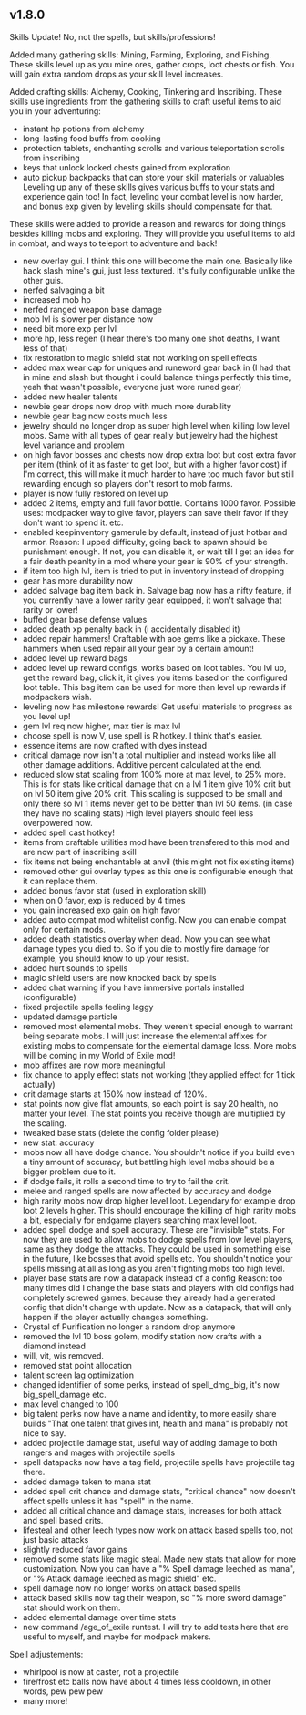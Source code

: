 ## v1.8.0


Skills Update! No, not the spells, but skills/professions!

Added many gathering skills: Mining, Farming, Exploring, and Fishing.
These skills level up as you mine ores, gather crops, loot chests or fish. 
You will gain extra random drops as your skill level increases.

Added crafting skills: Alchemy, Cooking, Tinkering and Inscribing.
These skills use ingredients from the gathering skills to craft useful items to aid you in your adventuring:
- instant hp potions from alchemy
- long-lasting food buffs from cooking
- protection tablets, enchanting scrolls and various teleportation scrolls from inscribing
- keys that unlock locked chests gained from exploration
- auto pickup backpacks that can store your skill materials or valuables
Leveling up any of these skills gives various buffs to your stats and experience gain too!
In fact, leveling your combat level is now harder, and bonus exp given by leveling skills should compensate for that.

These skills were added to provide a reason and rewards for doing things besides killing mobs and exploring.
They will provide you useful items to aid in combat, and ways to teleport to adventure and back!

* new overlay gui. I think this one will become the main one. 
Basically like hack slash mine's gui, just less textured.
It's fully configurable unlike the other guis.
* nerfed salvaging a bit
* increased mob hp
* nerfed ranged weapon base damage
* mob lvl is slower per distance now
* need bit more exp per lvl
* more hp, less regen (I hear there's too many one shot deaths, I want less of that)
* fix restoration to magic shield stat not working on spell effects
* added max wear cap for uniques and runeword gear back in (I had that in mine and slash but thought i could balance things perfectly this time, yeah that wasn't possible, everyone just wore runed gear)
* added new healer talents
* newbie gear drops now drop with much more durability
* newbie gear bag now costs much less
* jewelry should no longer drop as super high level when killing low level mobs. Same with all types of gear really but jewelry had the highest level variance and problem
* on high favor bosses and chests now drop extra loot but cost extra favor per item (think of it as faster to get loot, but with a higher favor cost)
if I'm correct, this will make it much harder to have too much favor but still rewarding enough so players don't resort to mob farms.
* player is now fully restored on level up
* added 2 items, empty and full favor bottle. Contains 1000 favor. 
Possible uses: modpacker way to give favor, players can save their favor if they don't want to spend it. etc.
* enabled keepinventory gamerule by default, instead of just hotbar and armor.
Reason: I upped difficulty, going back to spawn should be punishment enough.
 If not, you can disable it, or wait till I get an idea for a fair death peanlty in a mod where your gear is 90% of your strength.
* if item too high lvl, item is tried to put in inventory instead of dropping
* gear has more durability now
* added salvage bag item back in. 
Salvage bag now has a nifty feature, if you currently have a lower rarity gear equipped, it won't salvage that rarity or lower!
* buffed gear base defense values
* added death xp penalty back in (i accidentally disabled it)
* added repair hammers! Craftable with aoe gems like a pickaxe. These hammers when used repair all your gear by a certain amount!
* added level up reward bags
* added level up reward configs, works based on loot tables.
You lvl up, get the reward bag, click it, it gives you items based on the configured loot table.
This bag item can be used for more than level up rewards if modpackers wish.
* leveling now has milestone rewards! Get useful materials to progress as you level up!
* gem lvl req now higher, max tier is max lvl
* choose spell is now V, use spell is R hotkey. I think that's easier.
* essence items are now crafted with dyes instead
* critical damage now isn't a total multiplier and instead works like all other damage additions. Additive percent calculated at the end.
* reduced slow stat scaling from 100% more at max level, to 25% more.
This is for stats like critical damage that on a lvl 1 item give 10% crit but on lvl 50 item give 20% crit.
This scaling is supposed to be small and only there so lvl 1 items never get to be better than lvl 50 items. (in case they have no scaling stats)
High level players should feel less overpowered now.
* added spell cast hotkey! 
* items from craftable utilities mod have been transfered to this mod and are now part of inscribing skill
* fix items not being enchantable at anvil (this might not fix existing items)
* removed other gui overlay types as this one is configurable enough that it can replace them. 
* added bonus favor stat (used in exploration skill)
* when on 0 favor, exp is reduced by 4 times
* you gain increased exp gain on high favor
* added auto compat mod whitelist config. 
Now you can enable compat only for certain mods.
* added death statistics overlay when dead. 
Now you can see what damage types you died to. 
So if you die to mostly fire damage for example, you should know to up your resist.
* added hurt sounds to spells
* magic shield users are now knocked back by spells
* added chat warning if you have immersive portals installed (configurable)
* fixed projectile spells feeling laggy
* updated damage particle
* removed most elemental mobs. They weren't special enough to warrant being separate mobs. 
I will just increase the elemental affixes for existing mobs to compensate for the elemental damage loss.
More mobs will be coming in my World of Exile mod!
* mob affixes are now more meaningful
* fix chance to apply effect stats not working (they applied effect for 1 tick actually)
* crit damage starts at 150% now instead of 120%.
* stat points now give flat amounts, so each point is say 20 health, no matter your level.
The stat points you receive though are multiplied by the scaling.
* tweaked base stats (delete the config folder please)
* new stat: accuracy
* mobs now all have dodge chance. You shouldn't notice if you build even a tiny amount of accuracy,
but battling high level mobs should be a bigger problem due to it.
* if dodge fails, it rolls a second time to try to fail the crit.
* melee and ranged spells are now affected by accuracy and dodge
* high rarity mobs now drop higher level loot. Legendary for example drop loot 2 levels higher.
This should encourage the killing of high rarity mobs a bit, especially for endgame players searching max level loot.
* added spell dodge and spell accuracy. These are "invisible" stats. 
For now they are used to allow mobs to dodge spells from low level players, same as they dodge the attacks.
They could be used in something else in the future, like bosses that avoid spells etc.
You shouldn't notice your spells missing at all as long as you aren't fighting mobs too high level.
* player base stats are now a datapack instead of a config 
Reason: too many times did I change the base stats and players with old configs had completely screwed games, 
because they already had a generated config that didn't change with update. 
Now as a datapack, that will only happen if the player actually changes something. 
* Crystal of Purification no longer a random drop anymore
* removed the lvl 10 boss golem, modify station now crafts with a diamond instead
* will, vit, wis removed. 
* removed stat point allocation
* talent screen lag optimization
* changed identifier of some perks, instead of spell_dmg_big, it's now big_spell_damage etc.
* max level changed to 100
* big talent perks now have a name and identity, to more easily share builds
"That one talent that gives int, health and mana" is probably not nice to say.
* added projectile damage stat, useful way of adding damage to both rangers and mages with projectile spells
* spell datapacks now have a tag field, projectile spells have projectile tag there.
* added damage taken to mana stat
* added spell crit chance and damage stats, "critical chance" now doesn't affect spells unless it has "spell" in the name.
* added all critical chance and damage stats, increases for both attack and spell based crits.
* lifesteal and other leech types now work on attack based spells too, not just basic attacks
* slightly reduced favor gains
* removed some stats like magic steal. Made new stats that allow for more customization.
Now you can have a "% Spell damage leeched as mana", or "% Attack damage leeched as magic shield" etc.
* spell damage now no longer works on attack based spells
* attack based skills now tag their weapon, so "% more sword damage" stat should work on them.
* added elemental damage over time stats
* new command /age_of_exile runtest. I will try to add tests here that are useful to myself, and maybe for modpack makers.

Spell adjustements:
* whirlpool is now at caster, not a projectile
* fire/frost etc balls now have about 4 times less cooldown, in other words, pew pew pew
* many more!